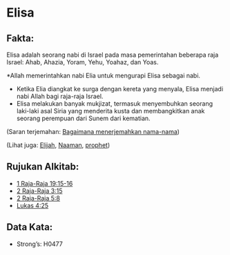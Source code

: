 # Elisa

## Fakta:

Elisa adalah seorang nabi di Israel pada masa pemerintahan beberapa raja Israel: Ahab, Ahazia, Yoram, Yehu, Yoahaz, dan Yoas.

*Allah memerintahkan nabi Elia untuk mengurapi Elisa sebagai nabi.
* Ketika Elia diangkat ke surga dengan kereta yang menyala, Elisa menjadi nabi Allah bagi raja-raja Israel.
* Elisa melakukan banyak mukjizat, termasuk menyembuhkan seorang laki-laki asal Siria yang menderita kusta dan membangkitkan anak seorang perempuan dari Sunem dari kematian.

(Saran terjemahan: [Bagaimana menerjemahkan nama-nama](rc://en/ta/man/translate/translate-names))

(Lihat juga: [Elijah](../names/elijah.md), [Naaman](../names/naaman.md), [prophet](../kt/prophet.md))

## Rujukan Alkitab:

* [1 Raja-Raja 19:15-16](rc://en/tn/help/1ki/19/15)
* [2 Raja-Raja 3:15](rc://en/tn/help/2ki/03/15)
* [2 Raja-Raja 5:8](rc://en/tn/help/2ki/05/08)
* [Lukas 4:25](rc://en/tn/help/luk/04/25)

## Data Kata:

* Strong’s: H0477
